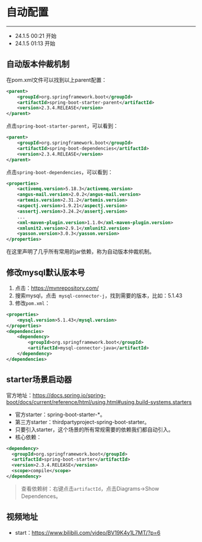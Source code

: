 # 自动配置
---
* 24.1.5 00:21 开始
* 24.1.5 01:13 开始

## 自动版本仲裁机制

在pom.xml文件可以找到以上parent配置：

```xml
<parent>
    <groupId>org.springframework.boot</groupId>
    <artifactId>spring-boot-starter-parent</artifactId>
    <version>2.3.4.RELEASE</version>
</parent>
```
点击`spring-boot-starter-parent`，可以看到：
```xml
<parent>
    <groupId>org.springframework.boot</groupId>
    <artifactId>spring-boot-dependencies</artifactId>
    <version>2.3.4.RELEASE</version>
</parent>
```
点击`spring-boot-dependencies`，可以看到：
```xml
<properties>
    <activemq.version>5.18.3</activemq.version>
    <angus-mail.version>2.0.2</angus-mail.version>
    <artemis.version>2.31.2</artemis.version>
    <aspectj.version>1.9.21</aspectj.version>
    <assertj.version>3.24.2</assertj.version>
    ...
    <xml-maven-plugin.version>1.1.0</xml-maven-plugin.version>
    <xmlunit2.version>2.9.1</xmlunit2.version>
    <yasson.version>3.0.3</yasson.version>
</properties>
```
在这里声明了几乎所有常用的jar依赖，称为自动版本仲裁机制。

## 修改mysql默认版本号

1. 点击：https://mvnrepository.com/
2. 搜索mysql，点击` mysql-connector-j`，找到需要的版本，比如：5.1.43
3. 修改`pom.xml`：

```xml
<properties>
    <mysql.version>5.1.43</mysql.version>
</properties>
<dependencies>
	<dependency>
		<groupId>org.springframework.boot</groupId>
		<artifactId>mysql-connector-java</artifactId>
	</dependency>
</dependencies>
```

## starter场景启动器

官方地址：https://docs.spring.io/spring-boot/docs/current/reference/html/using.html#using.build-systems.starters

* 官方starter：spring-boot-starter-*。
* 第三方starter：thirdpartyproject-spring-boot-starter。
* 只要引入starter，这个场景的所有常规需要的依赖我们都自动引入。
* 核心依赖：

```xml
<dependency>
  <groupId>org.springframework.boot</groupId>
  <artifactId>spring-boot-starter</artifactId>
  <version>2.3.4.RELEASE</version>
  <scope>compile</scope>
</dependency>
```

>查看依赖树：右键点击`artifactId`，点击Diagrams->Show Dependences。


## 视频地址

* start：https://www.bilibili.com/video/BV19K4y1L7MT/?p=6
